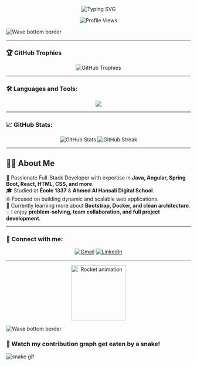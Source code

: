 
<!-- Typing Animation -->
<p align="center">
  <img src="https://readme-typing-svg.demolab.com?font=Fira+Code&duration=2000&pause=1000&color=F7941D&center=true&vCenter=true&width=435&lines=Hi+%F0%9F%91%8B%2C+I'm+Hamouda;Full-Stack+Developer+%F0%9F%92%BB;Welcome+to+my+profile!" alt="Typing SVG" />
</p>

<!-- Profile Views -->
<p align="center">
  <img src="https://komarev.com/ghpvc/?username=Hbouazzaoui&label=Profile%20views&color=0e75b6&style=flat" alt="Profile Views" />
</p>

<!-- Animated Divider -->
<img src="https://raw.githubusercontent.com/andreasbm/readme/master/assets/wave.svg" alt="Wave bottom border" />

---

### 🏆 GitHub Trophies
<p align="center">
  <img src="https://github-profile-trophy.vercel.app/?username=Hbouazzaoui&theme=darkhub&no-frame=true&no-bg=true&margin-w=15&row=1" alt="GitHub Trophies" />
</p>

---

### 🛠️ Languages and Tools:
<p align="center">
  <img src="https://skillicons.dev/icons?i=html,css,scss,js,ts,java,c,cpp,bootstrap,angular,react,spring,mysql,sqlite,git,linux,vscode,figma,docker&theme=light" />
</p>

---

### 📈 GitHub Stats:
<p align="center">
  <img src="https://github-readme-stats.vercel.app/api?username=Hbouazzaoui&show_icons=true&locale=en&theme=dark&hide_border=true" alt="GitHub Stats" />
  <img src="https://streak-stats.demolab.com/?user=Hbouazzaoui&theme=dark&hide_border=true" alt="GitHub Streak" />
</p>

---

## 👨‍💻 About Me

🚀 Passionate Full-Stack Developer with expertise in **Java, Angular, Spring Boot, React, HTML, CSS, and more**.  
🎓 Studied at **École 1337** & **Ahmed Al Hansali Digital School**.  
🌐 Focused on building dynamic and scalable web applications.  
🌱 Currently learning more about **Bootstrap, Docker, and clean architecture**.  
💡 I enjoy **problem-solving, team collaboration, and full project development**.

---

### 🔗 Connect with me:

<p align="center">
  <a href="mailto:bouazzaouiihamouda@gmail.com"><img src="https://img.icons8.com/color/48/000000/gmail-new.png" alt="Gmail"/></a>
  <a href="https://www.linkedin.com/in/hamoudabouazzaoui"><img src="https://img.icons8.com/color/48/000000/linkedin.png" alt="LinkedIn"/></a>
</p>

---

<!-- Animated Rocket -->
<p align="center">
  <img src="https://media.giphy.com/media/qgQUggAC3Pfv687qPC/giphy.gif" width="150" alt="Rocket animation" />
</p>

<!-- Final Wave -->
<img src="https://raw.githubusercontent.com/andreasbm/readme/master/assets/wave.svg" alt="Wave bottom border" />

### 🐍 Watch my contribution graph get eaten by a snake!
![snake gif](https://github.com/Hbouazzaoui/Hbouazzaoui/blob/output/github-contribution-grid-snake.svg)

